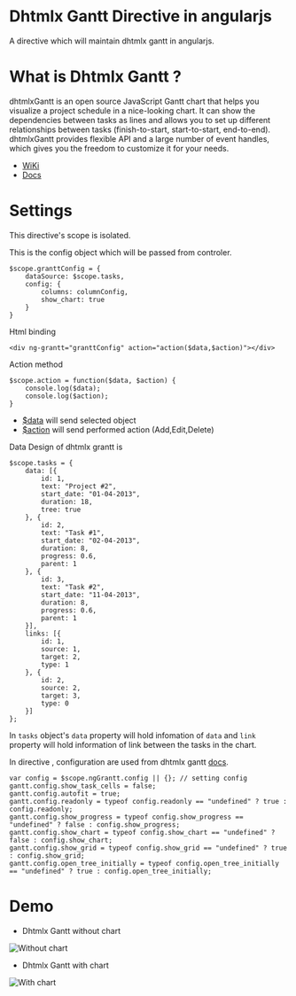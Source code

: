 # Dhtmlx Gantt Directive in angularjs

A directive which will maintain dhtmlx gantt in angularjs.

# What is Dhtmlx Gantt ? 

dhtmlxGantt is an open source JavaScript Gantt chart that helps you visualize a project schedule in a nice-looking chart. It can show the dependencies between tasks as lines and allows you to set up different relationships between tasks (finish-to-start, start-to-start, end-to-end). dhtmlxGantt provides flexible API and a large number of event handles, which gives you the freedom to customize it for your needs.

- [WiKi](http://dhtmlx.com/docs/products/dhtmlxGantt/)
- [Docs](http://docs.dhtmlx.com/gantt/desktop__guides.html)



# Settings

This directive's scope is isolated.

This is the config object which will be passed from controler.

```
$scope.granttConfig = {
    dataSource: $scope.tasks,
    config: {
        columns: columnConfig,
        show_chart: true
    }
}
```

Html binding 

```
<div ng-grantt="granttConfig" action="action($data,$action)"></div>
```

Action method 

```
$scope.action = function($data, $action) {
    console.log($data);
    console.log($action);
}
```

  - [$data]() will send selected object 
  - [$action]() will send performed action (Add,Edit,Delete)
  
Data Design of dhtmlx grantt is 

```
$scope.tasks = {
    data: [{
        id: 1,
        text: "Project #2",
        start_date: "01-04-2013",
        duration: 18,
        tree: true
    }, {
        id: 2,
        text: "Task #1",
        start_date: "02-04-2013",
        duration: 8,
        progress: 0.6,
        parent: 1
    }, {
        id: 3,
        text: "Task #2",
        start_date: "11-04-2013",
        duration: 8,
        progress: 0.6,
        parent: 1
    }],
    links: [{
        id: 1,
        source: 1,
        target: 2,
        type: 1
    }, {
        id: 2,
        source: 2,
        target: 3,
        type: 0
    }]
};
```

        
In ```tasks``` object's ```data``` property will hold infomation of ```data``` and ```link``` property will hold information of link between the tasks in the chart.


In directive , configuration are used from dhtmlx gantt [docs](http://docs.dhtmlx.com/gantt/desktop__guides.html).

```
var config = $scope.ngGrantt.config || {}; // setting config 
gantt.config.show_task_cells = false;
gantt.config.autofit = true;
gantt.config.readonly = typeof config.readonly == "undefined" ? true : config.readonly;
gantt.config.show_progress = typeof config.show_progress == "undefined" ? false : config.show_progress;
gantt.config.show_chart = typeof config.show_chart == "undefined" ? false : config.show_chart;
gantt.config.show_grid = typeof config.show_grid == "undefined" ? true : config.show_grid;
gantt.config.open_tree_initially = typeof config.open_tree_initially == "undefined" ? true : config.open_tree_initially;
```

# Demo 


- Dhtmlx Gantt without chart

![Without chart](http://i66.tinypic.com/14ybc3k.jpg)

- Dhtmlx Gantt with chart

![With chart](http://i64.tinypic.com/r23m6o.jpg)        
        
